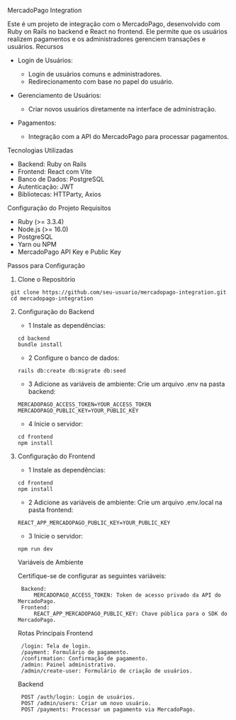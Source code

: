 MercadoPago Integration

Este é um projeto de integração com o MercadoPago, desenvolvido com Ruby on Rails no backend e React no frontend. Ele permite que os usuários realizem pagamentos e os administradores gerenciem transações e usuários.
Recursos

   - Login de Usuários:
       - Login de usuários comuns e administradores.
       - Redirecionamento com base no papel do usuário.

   - Gerenciamento de Usuários:
        - Criar novos usuários diretamente na interface de administração.

   - Pagamentos:
        - Integração com a API do MercadoPago para processar pagamentos.

Tecnologias Utilizadas

   - Backend: Ruby on Rails
   - Frontend: React com Vite
   - Banco de Dados: PostgreSQL
   - Autenticação: JWT
   - Bibliotecas: HTTParty, Axios

Configuração do Projeto
Requisitos

 -  Ruby (>= 3.3.4)
 -  Node.js (>= 16.0)
 -  PostgreSQL
 -  Yarn ou NPM
 -  MercadoPago API Key e Public Key

Passos para Configuração
  
  1. Clone o Repositório
  ```
   git clone https://github.com/seu-usuario/mercadopago-integration.git
   cd mercadopago-integration
  ```

2. Configuração do Backend

   - 1 Instale as dependências:
     
    ```
    cd backend
    bundle install
    ```
    - 2 Configure o banco de dados:
       
     ```
     rails db:create db:migrate db:seed
     ```
    - 3 Adicione as variáveis de ambiente: Crie um arquivo .env na pasta backend:

    ```
    MERCADOPAGO_ACCESS_TOKEN=YOUR_ACCESS_TOKEN
    MERCADOPAGO_PUBLIC_KEY=YOUR_PUBLIC_KEY
    ```
  
   - 4 Inicie o servidor:
 
    ```
    cd frontend
    npm install
    ```
    
3. Configuração do Frontend

   - 1 Instale as dependências:
     
    ```
    cd frontend
    npm install
    ```
    - 2 Adicione as variáveis de ambiente: Crie um arquivo .env.local na pasta frontend:
       
     ```
     REACT_APP_MERCADOPAGO_PUBLIC_KEY=YOUR_PUBLIC_KEY
     ```
    - 3 Inicie o servidor:

    ```
    npm run dev
    ```
    Variáveis de Ambiente
    
    Certifique-se de configurar as seguintes variáveis:
    
        Backend:
            MERCADOPAGO_ACCESS_TOKEN: Token de acesso privado da API do MercadoPago.
        Frontend:
            REACT_APP_MERCADOPAGO_PUBLIC_KEY: Chave pública para o SDK do MercadoPago.
    
    Rotas Principais
    Frontend
    
        /login: Tela de login.
        /payment: Formulário de pagamento.
        /confirmation: Confirmação de pagamento.
        /admin: Painel administrativo.
        /admin/create-user: Formulário de criação de usuários.
    
    Backend
    
        POST /auth/login: Login de usuários.
        POST /admin/users: Criar um novo usuário.
        POST /payments: Processar um pagamento via MercadoPago.
  
 

















